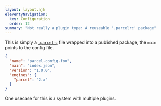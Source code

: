 ```yaml
---
layout: layout.njk
eleventyNavigation:
  key: Configuration
  order: 12
summary: "Not really a plugin type: A reuseable '.parcelrc' package"
---
```


This is simply a [`.parcelrc`](/getting-started/plugin-config/) file wrapped into a published package, the `main` points to the config file.

```json
{
  "name": "parcel-config-foo",
  "main": "index.json",
  "version": "1.0.0",
  "engines": {
    "parcel": "2.x"
  }
}
```

One usecase for this is a system with multiple plugins.
